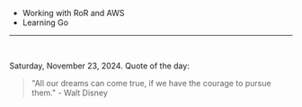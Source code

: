 - Working with RoR and AWS
- Learning Go

---

<br>

<!-- quote_marker -->
Saturday, November 23, 2024. Quote of the day:

> "All our dreams can come true, if we have the courage to pursue them." - Walt Disney
